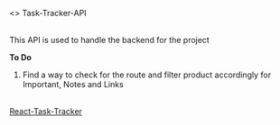 <<Developmental Phase>> Task-Tracker-API <br><br>

This API is used to handle the backend for the project  <br>

**To Do**<br>
1. Find a way to check for the route and filter product accordingly for Important, Notes and Links

<br>
<a href="https://github.com/royandugu/React-Task-Tracker"> React-Task-Tracker </a>